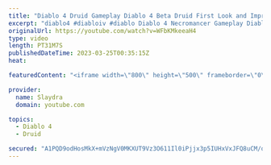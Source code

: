 ```yaml
---
title: "Diablo 4 Druid Gameplay Diablo 4 Beta Druid First Look and Impressions"
excerpt: "diablo4 #diabloiv #diablo Diablo 4 Necromancer Gameplay Diablo 4 Beta Necro First Look and Impressions More Diablo 4 ..."
originalUrl: https://youtube.com/watch?v=WFbKMkeeaH4
type: video
length: PT31M7S
publishedDateTime: 2023-03-25T00:35:15Z
heat: 

featuredContent: "<iframe width=\"800\" height=\"500\" frameborder=\"0\" src=\"https://www.youtube.com/embed/WFbKMkeeaH4\" allow=\"accelerometer; autoplay; encrypted-media; gyroscope; picture-in-picture\" allowfullscreen></iframe>"

provider:
  name: Slaydra
  domain: youtube.com

topics:
  - Diablo 4
  - Druid

secured: "A1PQD9odHosMkX+mVzNgV0MKXUT9Vz3O611Il0iPjjx3p5IUHxVxJFQ8uCM/qxEB7kONWUNIOsMIX5DEsf1n3Ya97CBXCqa15ukBHdx6MvUVEp1IRhgVjONCVNm+o9334N6bXlAk1brufY37X9CSvQmPZRZHKJB1h2s6C0Z0R05QDqpdYXLFW7O9rgDdIJwwMGTMr47WxzZBqUd5b5MKSZrXo7j7cUAdq7XUIY+/BYEniPquqb5WbAlaudvaMcqX57S922tE592PSECy8yqNAoG2qVxEhRMXEOpteSM3InqBLIhO9aP8gpGFi55JWDkPUEcVubycJOidwSMC8wlISzpzfm+4uPyDrexMbevFYtQm9Z5+DxYmJubdzmSWYN/FcmvsMHa4TmzkC3bnFXLhuCnLgOpj8YfHk0jPxaC1iKM=;KOIdl5DRCUyz798SZWnInQ=="
---
```


